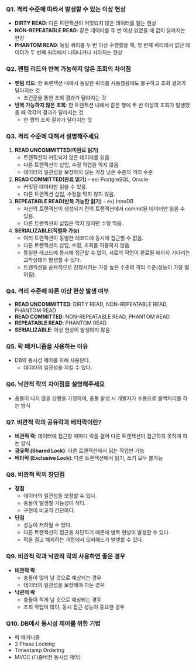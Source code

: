 ### Q1. 격리 수준에 따라서 발생할 수 있는 이상 현상
- **DIRTY READ**: 다른 트랜잭션이 커밋되지 않은 데이터를 읽는 현상
- **NON-REPEATABLE READ**: 같은 데이터를 두 번 이상 읽었을 때 값이 달라지는 현상
- **PHANTOM READ**: 동일 쿼리를 두 번 이상 수행했을 때, 첫 번째 쿼리에서 없던 데이터가 두 번째 쿼리에서 나타나거나 사라지는 현상

### Q2. 팬텀 리드와 반복 가능하지 않은 조회의 차이점
- **팬텀 리드**: 한 트랜잭션 내에서 동일한 쿼리를 사용했음에도 불구하고 조회 결과가 달라지는 것
    - 조건문을 통한 조회 결과가 달라지는 것
- **반복 가능하지 않은 조회**: 한 트랜잭션 내에서 같은 행에 두 번 이상의 조회가 발생했을 때 각각의 결과가 달라지는 것
    - 한 행의 조회 결과가 달라지는 것

### Q3. 격리 수준에 대해서 설명해주세요
1. **READ UNCOMMITTED(미완료 읽기)**
    - 트랜잭션이 커밋되지 않은 데이터를 읽음
    - 다른 트랜잭션의 삽입, 수정 작업을 막지 않음
    - 데이터의 일관성을 보장하지 않는 가장 낮은 수준의 격리 수준
2. **READ COMMITTED(완료 읽기)** - ex) PostgreSQL, Oracle
    - 커밋된 데이터만 읽을 수 있음.
    - 다른 트랜잭션 삽입, 수정을 막지 않지 않음.
3. **REPEATABLE READ(반복 가능한 읽기)** - ex) InnoDB
    - 자신의 트랜잭션이 생성되기 전의 트랜잭션에서 commit된 데이터만 읽을 수 있음.
    - 다른 트랜잭션의 삽입은 막지 않지만 수정 막음.
4. **SERIALIZABLE(직렬화 가능)**
    - 여러 트랜잭션이 동일한 레코드에 동시에 접근할 수 없음.
    - 다른 트랜잭션의 삽입, 수정, 조회를 허용하지 않음
    - 동일한 레코드에 동시에 접근할 수 없어, 서로의 작업이 완료될 때까지 기다리는 교착상태가 발생할 수 있다.
    - 트랜잭션을 순차적으로 진행시키는 가장 높은 수준의 격리 수준(성능이 가장 떨어짐)

### Q4. 격리 수준에 따른 이상 현상 발생 여부
- **READ UNCOMMITTED**: DIRTY READ, NON-REPEATABLE READ, PHANTOM READ
- **READ COMMITTED**: NON-REPEATABLE READ, PHANTOM READ
- **REPEATABLE READ**: PHANTOM READ
- **SERIALIZABLE**: 이상 현상이 발생하지 않음

### Q5. 락 메커니즘을 사용하는 이유
- DB의 동시성 제어를 위해 사용된다.
    - 데이터의 일관성을 지킬 수 있다.

### Q6. 낙관적 락의 차이점을 설명해주세요
- 충돌이 나지 않을 상황을 가정하여, 충돌 발생 시 개발자가 수동으로 롤백처리를 하는 방식

### Q7. 비관적 락의 공유락과 베타락이란?
- **비관적 락**: 데이터에 접근할 때마다 락을 걸어 다른 트랜잭션이 접근하지 못하게 하는 방식
- **공유락 (Shared Lock)**: 다른 트랜잭션에서 읽는 작업만 가능
- **베타락 (Exclusive Lock)**: 다른 트랜잭션에서 읽기, 쓰기 모두 불가능

### Q8. 비관적 락의 장단점
- **장점**
    - 데이터의 일관성을 보장할 수 있다.
    - 충돌이 발생할 가능성이 적다.
    - 구현이 비교적 간단하다.
- **단점**
    - 성능이 저하될 수 있다.
    - 다른 트랜잭션의 접근을 차단하기 때문에 병목 현상이 발생할 수 있다.
    - 락을 걸고 해제하는 과정에서 오버헤드가 발생할 수 있다.

### Q9. 비관적 락과 낙관적 락의 사용하면 좋은 경우
- **비관적 락**
    - 충돌이 많이 날 것으로 예상되는 경우
    - 데이터의 일관성을 보장해야 하는 경우
- **낙관적 락**
    - 충돌이 적게 날 것으로 예상되는 경우
    - 조회 작업이 많아, 동시 접근 성능이 중요한 경우

### Q10. DB에서 동시성 제어를 위한 기법
- 락 메커니즘
- 2 Phase Locking
- Timestamp Ordering
- MVCC (다중버전 동시성 제어)
